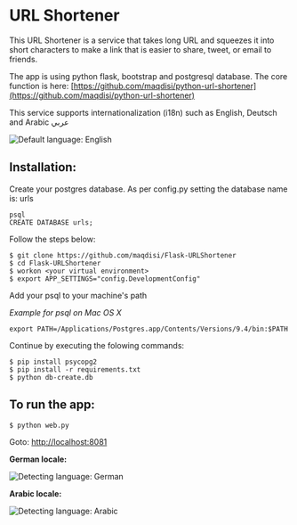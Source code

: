 # URL Shortener

This URL Shortener is a service that takes long URL and squeezes it into short characters to make a link that is easier to share, tweet, or email to friends.

The app is using python flask, bootstrap and postgresql database. The core function is here: [https://github.com/maqdisi/python-url-shortener](https://github.com/maqdisi/python-url-shortener)

This service supports internationalization (i18n) such as English, Deutsch and Arabic عربي

![Default language: English](https://raw.githubusercontent.com/maqdisi/Flask-URLShortener/master/screenshots/screenshot-en.png)


Installation:
-------------
Create your postgres database.
As per config.py setting the database name is: urls

	psql
	CREATE DATABASE urls;

Follow the steps below:

	$ git clone https://github.com/maqdisi/Flask-URLShortener
	$ cd Flask-URLShortener
	$ workon <your virtual environment>
	$ export APP_SETTINGS="config.DevelopmentConfig"

Add your psql to your machine's path

*Example for psql on Mac OS X*

	export PATH=/Applications/Postgres.app/Contents/Versions/9.4/bin:$PATH
	
Continue by executing the folowing commands:

	$ pip install psycopg2
	$ pip install -r requirements.txt
	$ python db-create.db


To run the app:
---------------
	$ python web.py

Goto: [http://localhost:8081](http://localhost:8081)



**German locale:**

![Detecting language: German](https://raw.githubusercontent.com/maqdisi/Flask-URLShortener/master/screenshots/screenshot-de.png)

**Arabic locale:**

![Detecting language: Arabic](https://raw.githubusercontent.com/maqdisi/Flask-URLShortener/master/screenshots/screenshot-ar.png)

